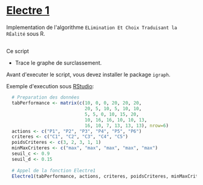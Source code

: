 # [Electre 1](https://fr.wikipedia.org/wiki/ELECTRE#M%C3%A9thode_ELECTRE_I)
Implementation de l'algorithme `ELimination Et Choix Traduisant la RÉalité` sous R.
##
Ce script
- Trace le graphe de surclassement.

Avant d'executer le script, vous devez installer le package `igraph`.

Exemple d'execution sous [RStudio](https://www.rstudio.com/products/rstudio/download/#download):
```R
  # Preparation des données
  tabPerformance <- matrix(c(10, 0, 0, 20, 20, 20,
                             20, 5, 10, 5, 10, 10,
                             5, 5, 0, 10, 15, 20,
                             10, 16, 16, 10, 10, 13,
                             16, 10, 7, 13, 13, 13), nrow=6)
  actions <- c("P1", "P2", "P3", "P4", "P5", "P6")
  criteres <- c("C1", "C2", "C3", "C4", "C5")
  poidsCriteres <- c(3, 2, 3, 1, 1)
  minMaxCriteres <- c("max", "max", "max", "max", "max")
  seuil_c <- 0.9
  seuil_d <- 0.15
  
  # Appel de la fonction Electre1
  Electre1(tabPerformance, actions, criteres, poidsCriteres, minMaxCriteres, seuil_c, seuil_d)
```
